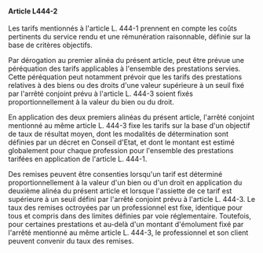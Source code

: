 #### Article L444-2

Les tarifs mentionnés à l'article L. 444-1 prennent en compte les coûts pertinents du service rendu et une rémunération raisonnable, définie sur la base de critères objectifs.

Par dérogation au premier alinéa du présent article, peut être prévue une péréquation des tarifs applicables à l'ensemble des prestations servies. Cette péréquation peut notamment prévoir que les tarifs des prestations relatives à des biens ou des droits d'une valeur supérieure à un seuil fixé par l'arrêté conjoint prévu à l'article L. 444-3 soient fixés proportionnellement à la valeur du bien ou du droit.

En application des deux premiers alinéas du présent article, l'arrêté conjoint mentionné au même article L. 444-3 fixe les tarifs sur la base d'un objectif de taux de résultat moyen, dont les modalités de détermination sont définies par un décret en Conseil d'Etat, et dont le montant est estimé globalement pour chaque profession pour l'ensemble des prestations tarifées en application de l'article L. 444-1.

Des remises peuvent être consenties lorsqu'un tarif est déterminé proportionnellement à la valeur d'un bien ou d'un droit en application du deuxième alinéa du présent article et lorsque l'assiette de ce tarif est supérieure à un seuil défini par l'arrêté conjoint prévu à l'article L. 444-3. Le taux des remises octroyées par un professionnel est fixe, identique pour tous et compris dans des limites définies par voie réglementaire. Toutefois, pour certaines prestations et au-delà d'un montant d'émolument fixé par l'arrêté mentionné au même article L. 444-3, le professionnel et son client peuvent convenir du taux des remises.

